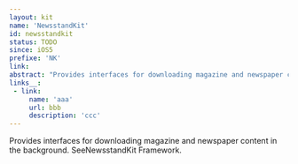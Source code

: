 ```yaml
---
layout: kit
name: 'NewsstandKit'
id: newsstandkit
status: TODO
since: iOS5
prefixe: 'NK'
link: 
abstract: "Provides interfaces for downloading magazine and newspaper content in the background. SeeNewsstandKit Framework."
links__:
 - link:
     name: 'aaa'
     url: bbb
     description: 'ccc'
---
```


Provides interfaces for downloading magazine and newspaper content in the background. SeeNewsstandKit Framework.
